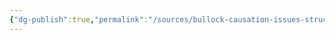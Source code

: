 ```yaml
---
{"dg-publish":true,"permalink":"/sources/bullock-causation-issues-structural1994/","title":"Causation issues in structural equation modeling research","tags":["📖"]}
---
```



